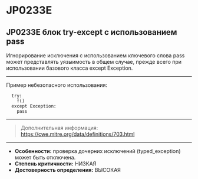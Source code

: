 # JP0233E
## JP0233E блок try-except с использованием pass
Игнорирование исключения с использованием ключевого слова pass может
представлять уязыимость в общем случае, прежде всего при использовании 
базового класса except Exception.

---
Пример небезопасного использования:
```
  try:
    f()
  except Exception:
    pass
```
---
> Дополнительная информация:
> <https://cwe.mitre.org/data/definitions/703.html>
---
* __Особенности:__ проверка дочерних исключений (typed_exception) может быть отключена.
* __Степень критичности:__ НИЗКАЯ
* __Достоверность определения:__ ВЫСОКАЯ
